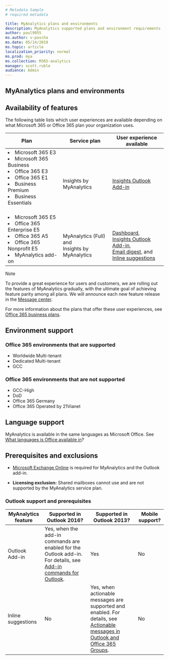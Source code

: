 ```yaml
---
# Metadata Sample
# required metadata

title: MyAnalytics plans and environments
description: MyAnalytics supported plans and environment requirements
author: paul9955
ms.author: v-pascha
ms.date: 05/14/2019
ms.topic: article
localization_priority: normal 
ms.prod: mya
ms.collection: M365-analytics
manager: scott.ruble
audience: Admin
---
```


## MyAnalytics plans and environments

## Availability of features

The following table lists which user experiences are available depending on what Microsoft 365 or Office 365 plan your organization uses.

| Plan &nbsp;&nbsp;&nbsp;&nbsp;&nbsp;&nbsp;&nbsp;&nbsp; | Service plan | User experience available |
| ----- | ----- |----- |
| <li>Microsoft 365 E3    <li>Microsoft 365 Business     <li>Office 365 E3     <li>Office 365 E1     <li>Business Premium     <li>Business Essentials    <br> <br> | <br>  Insights by <br>MyAnalytics|  <br>[Insights Outlook Add-in](../use/add-in.md)   <br> |
|<li>Microsoft 365 E5     <li>Office 365 Enterprise E5     <li>Office 365 A5     <li>Office 365 Nonprofit E5      <li>MyAnalytics add-on | <br> <br> MyAnalytics (Full)<br>and<br>  Insights by MyAnalytics | <br> <br> [Dashboard](../use/dashboard-2.md), <br>[Insights Outlook Add-in](../use/add-in.md), <br> [Email digest](../use/email-digest-2.md), and<br> [Inline suggestions](../use/mya-notifications.md) |

> [!Note]
> To provide a great experience for users and customers, we are rolling out the features of MyAnalytics gradually, with the ultimate goal of achieving feature parity among all plans. We will announce each new feature release in the [Message center](https://docs.microsoft.com/en-us/office365/admin/manage/message-center?view=o365-worldwide).

For more information about the plans that offer these user experiences, see [Office 365 business plans](https://products.office.com/en-us/business/compare-more-office-365-for-business-plans).

## Environment support

### Office 365 environments that are supported

* Worldwide Multi-tenant
* Dedicated Multi-tenant
* GCC

### Office 365 environments that are not supported

* GCC-High
* DoD
* Office 365 Germany
* Office 365 Operated by 21Vianet

## Language support

MyAnalytics is available in the same languages as Microsoft Office. See [What languages is Office available in](https://support.office.com/en-ie/article/what-languages-is-office-available-in-26d30382-9fba-45dd-bf55-02ab03e2a7ec)?

## Prerequisites and exclusions

* [Microsoft Exchange Online](https://docs.microsoft.com/en-us/office365/servicedescriptions/exchange-online-service-description/exchange-online-service-description) is required for MyAnalytics and the Outlook add-in.

* **Licensing exclusion:** Shared mailboxes cannot use and are not supported by the MyAnalytics service plan.

### Outlook support and prerequisites

MyAnalytics feature | Supported in Outlook 2016? | Supported in Outlook 2013? | Mobile support?
 ----- | ----- |----- | ----
Outlook Add-in | Yes, when the add-in commands are enabled for the Outlook add-in. For details, see [Add-in commands for Outlook](https://docs.microsoft.com/en-us/outlook/add-ins/add-in-commands-for-outlook). | Yes | No
Inline suggestions | No | Yes, when actionable messages are supported and enabled. For details, see [Actionable messages in Outlook and Office 365 Groups](https://docs.microsoft.com/outlook/actionable-messages/). | No  
